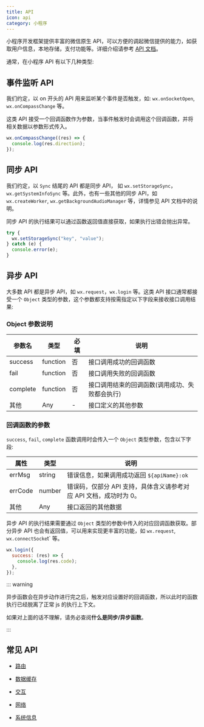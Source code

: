 ```yaml
---
title: API
icon: api
category: 小程序
---
```


小程序开发框架提供丰富的微信原生 API，可以方便的调起微信提供的能力，如获取用户信息，本地存储，支付功能等。详细介绍请参考 [API 文档](https://developers.weixin.qq.com/miniprogram/dev/api/)。 <Badge text="重要" type="error" />

<!-- more -->

通常，在小程序 API 有以下几种类型:

## 事件监听 API

我们约定，以 on 开头的 API 用来监听某个事件是否触发，如: `wx.onSocketOpen`, `wx.onCompassChange` 等。

这类 API 接受一个回调函数作为参数，当事件触发时会调用这个回调函数，并将相关数据以参数形式传入。

```js
wx.onCompassChange((res) => {
  console.log(res.direction);
});
```

## 同步 API

我们约定，以 `Sync` 结尾的 API 都是同步 API， 如 `wx.setStorageSync`，`wx.getSystemInfoSync` 等。此外，也有一些其他的同步 API，如 `wx.createWorker`, `wx.getBackgroundAudioManager` 等，详情参见 API 文档中的说明。

同步 API 的执行结果可以通过函数返回值直接获取，如果执行出错会抛出异常。

```js
try {
  wx.setStorageSync("key", "value");
} catch (e) {
  console.error(e);
}
```

## 异步 API

大多数 API 都是异步 API，如 `wx.request`，`wx.login` 等。这类 API 接口通常都接受一个 `Object` 类型的参数，这个参数都支持按需指定以下字段来接收接口调用结果:

### Object 参数说明

| 参数名   | 类型     | 必填 | 说明                                           |
| -------- | -------- | ---- | ---------------------------------------------- |
| success  | function | 否   | 接口调用成功的回调函数                         |
| fail     | function | 否   | 接口调用失败的回调函数                         |
| complete | function | 否   | 接口调用结束的回调函数(调用成功、失败都会执行) |
| 其他     | Any      | -    | 接口定义的其他参数                             |

### 回调函数的参数

`success`, `fail`, `complete` 函数调用时会传入一个 `Object` 类型参数，包含以下字段:

| 属性    | 类型   | 说明                                                               |
| ------- | ------ | ------------------------------------------------------------------ |
| errMsg  | string | 错误信息，如果调用成功返回 `${apiName}:ok`                         |
| errCode | number | 错误码，仅部分 API 支持，具体含义请参考对应 API 文档，成功时为 0。 |
| 其他    | Any    | 接口返回的其他数据                                                 |

异步 API 的执行结果需要通过 `Object` 类型的参数中传入的对应回调函数获取。部分异步 API 也会有返回值，可以用来实现更丰富的功能，如 `wx.request`, `wx.connectSocke`t` 等。

```js
wx.login({
  success: (res) => {
    console.log(res.code);
  },
});
```

::: warning

异步函数会在异步动作进行完之后，触发对应设置好的回调函数，所以此时的函数执行已经脱离了正常 js 的执行上下文。

如果对上面的话不理解，请务必查阅**什么是同步/异步函数**。

:::

## 常见 API

- [路由](route.md)

- [数据缓存](storage.md)

- [交互](interact.md)

- [网络](network.md)

- [系统信息](system.md)
